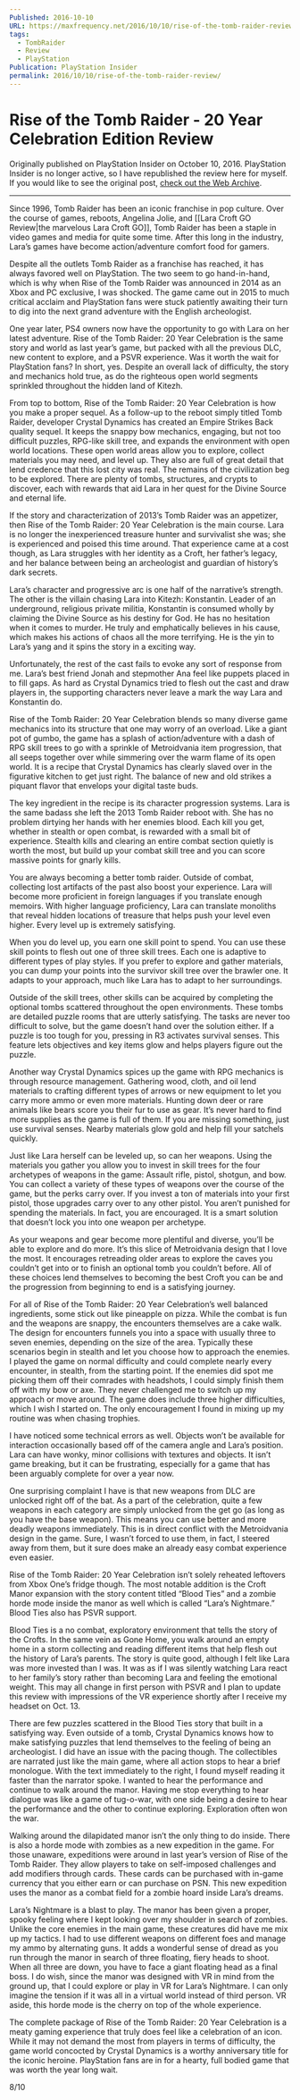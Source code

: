 ```yaml
---
Published: 2016-10-10
URL: https://maxfrequency.net/2016/10/10/rise-of-the-tomb-raider-review/
tags:
  - TombRaider
  - Review
  - PlayStation
Publication: PlayStation Insider
permalink: 2016/10/10/rise-of-the-tomb-raider-review/
---
```

# Rise of the Tomb Raider - 20 Year Celebration Edition Review

Originally published on PlayStation Insider on October 10, 2016. PlayStation Insider is no longer active, so I have republished the review here for myself. If you would like to see the original post, [check out the Web Archive](http://web.archive.org/web/20161105081247/http://playstationinsider.com/2016/10/rise-of-the-tomb-raider-20-year-celebration-review-ps4/).

---

Since 1996, Tomb Raider has been an iconic franchise in pop culture. Over the course of games, reboots, Angelina Jolie, and [[Lara Croft GO Review|the marvelous Lara Croft GO]], Tomb Raider has been a staple in video games and media for quite some time. After this long in the industry, Lara’s games have become action/adventure comfort food for gamers. 

Despite all the outlets Tomb Raider as a franchise has reached, it has always favored well on PlayStation. The two seem to go hand-in-hand, which is why when Rise of the Tomb Raider was announced in 2014 as an Xbox and PC exclusive, I was shocked. The game came out in 2015 to much critical acclaim and PlayStation fans were stuck patiently awaiting their turn to dig into the next grand adventure with the English archeologist.

One year later, PS4 owners now have the opportunity to go with Lara on her latest adventure. Rise of the Tomb Raider: 20 Year Celebration is the same story and world as last year’s game, but packed with all the previous DLC, new content to explore, and a PSVR experience. Was it worth the wait for PlayStation fans? In short, yes. Despite an overall lack of difficulty, the story and mechanics hold true, as do the righteous open world segments sprinkled throughout the hidden land of Kitezh.

From top to bottom, Rise of the Tomb Raider: 20 Year Celebration is how you make a proper sequel. As a follow-up to the reboot simply titled Tomb Raider, developer Crystal Dynamics has created an Empire Strikes Back quality sequel. It keeps the snappy bow mechanics, engaging, but not too difficult puzzles, RPG-like skill tree, and expands the environment with open world locations. These open world areas allow you to explore, collect materials you may need, and level up. They also are full of great detail that lend credence that this lost city was real. The remains of the civilization beg to be explored. There are plenty of tombs, structures, and crypts to discover, each with rewards that aid Lara in her quest for the Divine Source and eternal life.

If the story and characterization of 2013’s Tomb Raider was an appetizer, then Rise of the Tomb Raider: 20 Year Celebration is the main course. Lara is no longer the inexperienced treasure hunter and survivalist she was; she is experienced and poised this time around. That experience came at a cost though, as Lara struggles with her identity as a Croft, her father’s legacy, and her balance between being an archeologist and guardian of history’s dark secrets.

Lara’s character and progressive arc is one half of the narrative’s strength. The other is the villain chasing Lara into Kitezh: Konstantin. Leader of an underground, religious private militia, Konstantin is consumed wholly by claiming the Divine Source as his destiny for God. He has no hesitation when it comes to murder. He truly and emphatically believes in his cause, which makes his actions of chaos all the more terrifying. He is the yin to Lara’s yang and it spins the story in a exciting way. 

Unfortunately, the rest of the cast fails to evoke any sort of response from me. Lara’s best friend Jonah and stepmother Ana feel like puppets placed in to fill gaps. As hard as Crystal Dynamics tried to flesh out the cast and draw players in, the supporting characters never leave a mark the way Lara and Konstantin do.

Rise of the Tomb Raider: 20 Year Celebration blends so many diverse game mechanics into its structure that one may worry of an overload. Like a giant pot of gumbo, the game has a splash of action/adventure with a dash of RPG skill trees to go with a sprinkle of Metroidvania item progression, that all seeps together over while simmering over the warm flame of its open world. It is a recipe that Crystal Dynamics has clearly slaved over in the figurative kitchen to get just right. The balance of new and old strikes a piquant flavor that envelops your digital taste buds. 

The key ingredient in the recipe is its character progression systems. Lara is the same badass she left the 2013 Tomb Raider reboot with. She has no problem dirtying her hands with her enemies blood. Each kill you get, whether in stealth or open combat, is rewarded with a small bit of experience. Stealth kills and clearing an entire combat section quietly is worth the most, but build up your combat skill tree and you can score massive points for gnarly kills.

You are always becoming a better tomb raider. Outside of combat, collecting lost artifacts of the past also boost your experience. Lara will become more proficient in foreign languages if you translate enough memoirs. With higher language proficiency, Lara can translate monoliths that reveal hidden locations of treasure that helps push your level even higher. Every level up is extremely satisfying.

When you do level up, you earn one skill point to spend. You can use these skill points to flesh out one of three skill trees. Each one is adaptive to different types of play styles. If you prefer to explore and gather materials, you can dump your points into the survivor skill tree over the brawler one. It adapts to your approach, much like Lara has to adapt to her surroundings.

Outside of the skill trees, other skills can be acquired by completing the optional tombs scattered throughout the open environments. These tombs are detailed puzzle rooms that are utterly satisfying. The tasks are never too difficult to solve, but the game doesn’t hand over the solution either. If a puzzle is too tough for you, pressing in R3 activates survival senses. This feature lets objectives and key items glow and helps players figure out the puzzle.

Another way Crystal Dynamics spices up the game with RPG mechanics is through resource management. Gathering wood, cloth, and oil lend materials to crafting different types of arrows or new equipment to let you carry more ammo or even more materials. Hunting down deer or rare animals like bears score you their fur to use as gear. It’s never hard to find more supplies as the game is full of them. If you are missing something, just use survival senses. Nearby materials glow gold and help fill your satchels quickly.

Just like Lara herself can be leveled up, so can her weapons. Using the materials you gather you allow you to invest in skill trees for the four archetypes of weapons in the game: Assault rifle, pistol, shotgun, and bow. You can collect a variety of these types of weapons over the course of the game, but the perks carry over. If you invest a ton of materials into your first pistol, those upgrades carry over to any other pistol. You aren’t punished for spending the materials. In fact, you are encouraged. It is a smart solution that doesn’t lock you into one weapon per archetype. 

As your weapons and gear become more plentiful and diverse, you’ll be able to explore and do more. It’s this slice of Metroidvania design that I love the most. It encourages retreading older areas to explore the caves you couldn’t get into or to finish an optional tomb you couldn’t before. All of these choices lend themselves to becoming the best Croft you can be and the progression from beginning to end is a satisfying journey.

For all of Rise of the Tomb Raider: 20 Year Celebration’s well balanced ingredients, some stick out like pineapple on pizza. While the combat is fun and the weapons are snappy, the encounters themselves are a cake walk. The design for encounters funnels you into a space with usually three to seven enemies, depending on the size of the area. Typically these scenarios begin in stealth and let you choose how to approach the enemies. I played the game on normal difficulty and could complete nearly every encounter, in stealth, from the starting point. If the enemies did spot me picking them off their comrades with headshots, I could simply finish them off with my bow or axe. They never challenged me to switch up my approach or move around. The game does include three higher difficulties, which I wish I started on. The only encouragement I found in mixing up my routine was when chasing trophies. 

I have noticed some technical errors as well. Objects won’t be available for interaction occasionally based off of the camera angle and Lara’s position. Lara can have wonky, minor collisions with textures and objects. It isn’t game breaking, but it can be frustrating, especially for a game that has been arguably complete for over a year now.

One surprising complaint I have is that new weapons from DLC are unlocked right off of the bat. As a part of the celebration, quite a few weapons in each category are simply unlocked from the get go (as long as you have the base weapon). This means you can use better and more deadly weapons immediately. This is in direct conflict with the Metroidvania design in the game. Sure, I wasn’t forced to use them, in fact, I steered away from them, but it sure does make an already easy combat experience even easier.

Rise of the Tomb Raider: 20 Year Celebration isn’t solely reheated leftovers from Xbox One’s fridge though. The most notable addition is the Croft Manor expansion with the story content titled “Blood Ties” and a zombie horde mode inside the manor as well which is called “Lara’s Nightmare.” Blood Ties also has PSVR support.

Blood Ties is a no combat, exploratory environment that tells the story of the Crofts. In the same vein as Gone Home, you walk around an empty home in a storm collecting and reading different items that help flesh out the history of Lara’s parents. The story is quite good, although I felt like Lara was more invested than I was. It was as if I was silently watching Lara react to her family’s story rather than becoming Lara and feeling the emotional weight. This may all change in first person with PSVR and I plan to update this review with impressions of the VR experience shortly after I receive my headset on Oct. 13. 

There are few puzzles scattered in the Blood Ties story that built in a satisfying way. Even outside of a tomb, Crystal Dynamics knows how to make satisfying puzzles that lend themselves to the feeling of being an archeologist. I did have an issue with the pacing though. The collectibles are narrated just like the main game, where all action stops to hear a brief monologue. With the text immediately to the right, I found myself reading it faster than the narrator spoke. I wanted to hear the performance and continue to walk around the manor. Having me stop everything to hear dialogue was like a game of tug-o-war, with one side being a desire to hear the performance and the other to continue exploring. Exploration often won the war. 

Walking around the dilapidated manor isn’t the only thing to do inside. There is also a horde mode with zombies as a new expedition in the game. For those unaware, expeditions were around in last year’s version of Rise of the Tomb Raider. They allow players to take on self-imposed challenges and add modifiers through cards. These cards can be purchased with in-game currency that you either earn or can purchase on PSN. This new expedition uses the manor as a combat field for a zombie hoard inside Lara’s dreams.

Lara’s Nightmare is a blast to play. The manor has been given a proper, spooky feeling where I kept looking over my shoulder in search of zombies. Unlike the core enemies in the main game, these creatures did have me mix up my tactics. I had to use different weapons on different foes and manage my ammo by alternating guns. It adds a wonderful sense of dread as you run through the manor in search of three floating, fiery heads to shoot. When all three are down, you have to face a giant floating head as a final boss. I do wish, since the manor was designed with VR in mind from the ground up, that I could explore or play in VR for Lara’s Nightmare. I can only imagine the tension if it was all in a virtual world instead of third person. VR aside, this horde mode is the cherry on top of the whole experience.

The complete package of Rise of the Tomb Raider: 20 Year Celebration is a meaty gaming experience that truly does feel like a celebration of an icon. While it may not demand the most from players in terms of difficulty, the game world concocted by Crystal Dynamics is a worthy anniversary title for the iconic heroine. PlayStation fans are in for a hearty, full bodied game that was worth the year long wait.

8/10